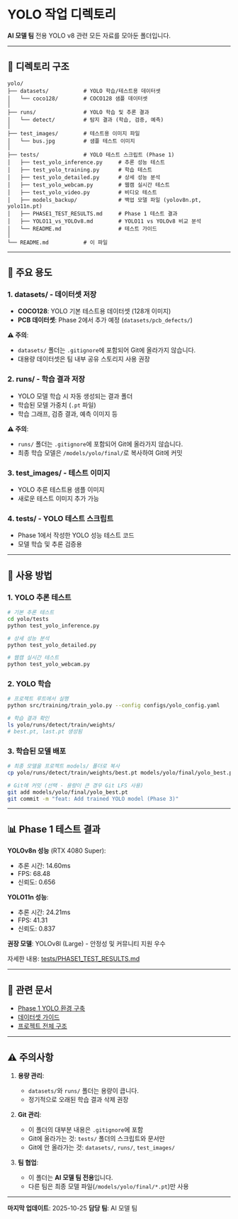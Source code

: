 # YOLO 작업 디렉토리

**AI 모델 팀** 전용 YOLO v8 관련 모든 자료를 모아둔 폴더입니다.

---

## 📁 디렉토리 구조

```
yolo/
├── datasets/           # YOLO 학습/테스트용 데이터셋
│   └── coco128/        # COCO128 샘플 데이터셋
│
├── runs/               # YOLO 학습 및 추론 결과
│   └── detect/         # 탐지 결과 (학습, 검증, 예측)
│
├── test_images/        # 테스트용 이미지 파일
│   └── bus.jpg         # 샘플 테스트 이미지
│
├── tests/              # YOLO 테스트 스크립트 (Phase 1)
│   ├── test_yolo_inference.py     # 추론 성능 테스트
│   ├── test_yolo_training.py      # 학습 테스트
│   ├── test_yolo_detailed.py      # 상세 성능 분석
│   ├── test_yolo_webcam.py        # 웹캠 실시간 테스트
│   ├── test_yolo_video.py         # 비디오 테스트
│   ├── models_backup/             # 백업 모델 파일 (yolov8n.pt, yolo11n.pt)
│   ├── PHASE1_TEST_RESULTS.md     # Phase 1 테스트 결과
│   ├── YOLO11_vs_YOLOv8.md        # YOLO11 vs YOLOv8 비교 분석
│   └── README.md                  # 테스트 가이드
│
└── README.md           # 이 파일
```

---

## 🎯 주요 용도

### 1. datasets/ - 데이터셋 저장
- **COCO128**: YOLO 기본 테스트용 데이터셋 (128개 이미지)
- **PCB 데이터셋**: Phase 2에서 추가 예정 (`datasets/pcb_defects/`)

**⚠️ 주의**:
- `datasets/` 폴더는 `.gitignore`에 포함되어 Git에 올라가지 않습니다.
- 대용량 데이터셋은 팀 내부 공유 스토리지 사용 권장

### 2. runs/ - 학습 결과 저장
- YOLO 모델 학습 시 자동 생성되는 결과 폴더
- 학습된 모델 가중치 (`.pt` 파일)
- 학습 그래프, 검증 결과, 예측 이미지 등

**⚠️ 주의**:
- `runs/` 폴더는 `.gitignore`에 포함되어 Git에 올라가지 않습니다.
- 최종 학습 모델은 `/models/yolo/final/`로 복사하여 Git에 커밋

### 3. test_images/ - 테스트 이미지
- YOLO 추론 테스트용 샘플 이미지
- 새로운 테스트 이미지 추가 가능

### 4. tests/ - YOLO 테스트 스크립트
- Phase 1에서 작성한 YOLO 성능 테스트 코드
- 모델 학습 및 추론 검증용

---

## 🚀 사용 방법

### 1. YOLO 추론 테스트

```bash
# 기본 추론 테스트
cd yolo/tests
python test_yolo_inference.py

# 상세 성능 분석
python test_yolo_detailed.py

# 웹캠 실시간 테스트
python test_yolo_webcam.py
```

### 2. YOLO 학습

```bash
# 프로젝트 루트에서 실행
python src/training/train_yolo.py --config configs/yolo_config.yaml

# 학습 결과 확인
ls yolo/runs/detect/train/weights/
# best.pt, last.pt 생성됨
```

### 3. 학습된 모델 배포

```bash
# 최종 모델을 프로젝트 models/ 폴더로 복사
cp yolo/runs/detect/train/weights/best.pt models/yolo/final/yolo_best.pt

# Git에 커밋 (선택 - 용량이 큰 경우 Git LFS 사용)
git add models/yolo/final/yolo_best.pt
git commit -m "feat: Add trained YOLO model (Phase 3)"
```

---

## 📊 Phase 1 테스트 결과

**YOLOv8n 성능** (RTX 4080 Super):
- 추론 시간: 14.60ms
- FPS: 68.48
- 신뢰도: 0.656

**YOLO11n 성능**:
- 추론 시간: 24.21ms
- FPS: 41.31
- 신뢰도: 0.837

**권장 모델**: YOLOv8l (Large) - 안정성 및 커뮤니티 지원 우수

자세한 내용: [tests/PHASE1_TEST_RESULTS.md](tests/PHASE1_TEST_RESULTS.md)

---

## 🔗 관련 문서

- [Phase 1 YOLO 환경 구축](../docs/Phase1_YOLO_Setup.md)
- [데이터셋 가이드](../docs/Dataset_Guide.md)
- [프로젝트 전체 구조](../docs/Project_Structure.md)

---

## ⚠️ 주의사항

1. **용량 관리**:
   - `datasets/`와 `runs/` 폴더는 용량이 큽니다.
   - 정기적으로 오래된 학습 결과 삭제 권장

2. **Git 관리**:
   - 이 폴더의 대부분 내용은 `.gitignore`에 포함
   - Git에 올라가는 것: `tests/` 폴더의 스크립트와 문서만
   - Git에 안 올라가는 것: `datasets/`, `runs/`, `test_images/`

3. **팀 협업**:
   - 이 폴더는 **AI 모델 팀 전용**입니다.
   - 다른 팀은 최종 모델 파일(`/models/yolo/final/*.pt`)만 사용

---

**마지막 업데이트**: 2025-10-25
**담당 팀**: AI 모델 팀

